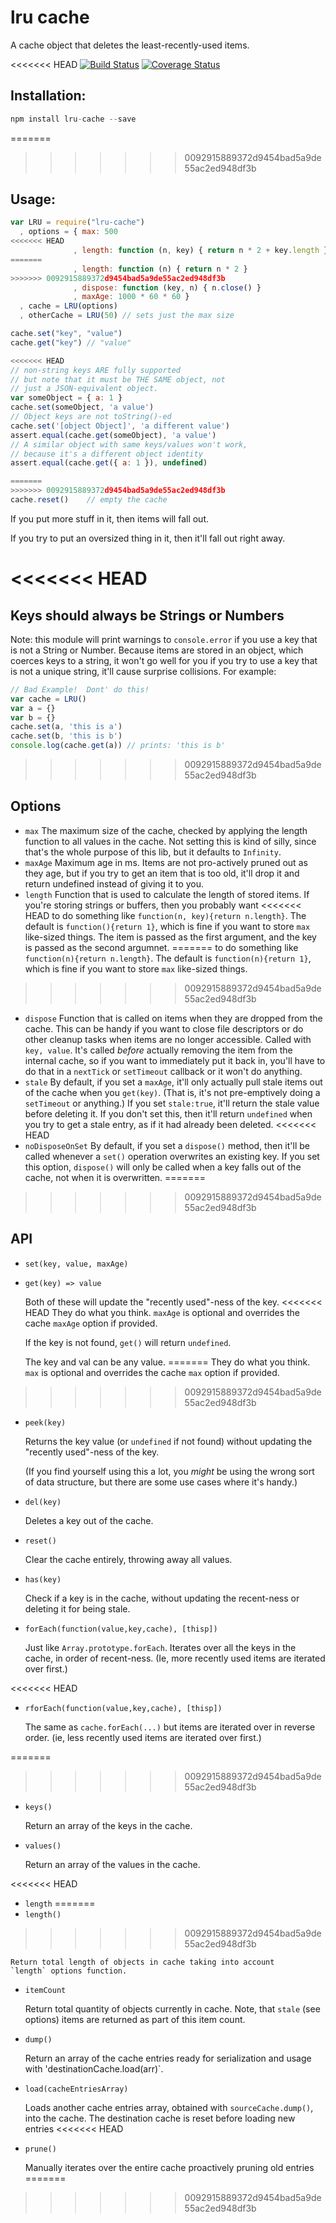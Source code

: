 # lru cache

A cache object that deletes the least-recently-used items.

<<<<<<< HEAD
[![Build Status](https://travis-ci.org/isaacs/node-lru-cache.svg?branch=master)](https://travis-ci.org/isaacs/node-lru-cache) [![Coverage Status](https://coveralls.io/repos/isaacs/node-lru-cache/badge.svg?service=github)](https://coveralls.io/github/isaacs/node-lru-cache)

## Installation:

```javascript
npm install lru-cache --save
```

=======
>>>>>>> 0092915889372d9454bad5a9de55ac2ed948df3b
## Usage:

```javascript
var LRU = require("lru-cache")
  , options = { max: 500
<<<<<<< HEAD
              , length: function (n, key) { return n * 2 + key.length }
=======
              , length: function (n) { return n * 2 }
>>>>>>> 0092915889372d9454bad5a9de55ac2ed948df3b
              , dispose: function (key, n) { n.close() }
              , maxAge: 1000 * 60 * 60 }
  , cache = LRU(options)
  , otherCache = LRU(50) // sets just the max size

cache.set("key", "value")
cache.get("key") // "value"

<<<<<<< HEAD
// non-string keys ARE fully supported
// but note that it must be THE SAME object, not
// just a JSON-equivalent object.
var someObject = { a: 1 }
cache.set(someObject, 'a value')
// Object keys are not toString()-ed
cache.set('[object Object]', 'a different value')
assert.equal(cache.get(someObject), 'a value')
// A similar object with same keys/values won't work,
// because it's a different object identity
assert.equal(cache.get({ a: 1 }), undefined)

=======
>>>>>>> 0092915889372d9454bad5a9de55ac2ed948df3b
cache.reset()    // empty the cache
```

If you put more stuff in it, then items will fall out.

If you try to put an oversized thing in it, then it'll fall out right
away.

<<<<<<< HEAD
=======
## Keys should always be Strings or Numbers

Note: this module will print warnings to `console.error` if you use a
key that is not a String or Number.  Because items are stored in an
object, which coerces keys to a string, it won't go well for you if
you try to use a key that is not a unique string, it'll cause surprise
collisions.  For example:

```JavaScript
// Bad Example!  Dont' do this!
var cache = LRU()
var a = {}
var b = {}
cache.set(a, 'this is a')
cache.set(b, 'this is b')
console.log(cache.get(a)) // prints: 'this is b'
```

>>>>>>> 0092915889372d9454bad5a9de55ac2ed948df3b
## Options

* `max` The maximum size of the cache, checked by applying the length
  function to all values in the cache.  Not setting this is kind of
  silly, since that's the whole purpose of this lib, but it defaults
  to `Infinity`.
* `maxAge` Maximum age in ms.  Items are not pro-actively pruned out
  as they age, but if you try to get an item that is too old, it'll
  drop it and return undefined instead of giving it to you.
* `length` Function that is used to calculate the length of stored
  items.  If you're storing strings or buffers, then you probably want
<<<<<<< HEAD
  to do something like `function(n, key){return n.length}`.  The default is
  `function(){return 1}`, which is fine if you want to store `max`
  like-sized things.  The item is passed as the first argument, and
  the key is passed as the second argumnet.
=======
  to do something like `function(n){return n.length}`.  The default is
  `function(n){return 1}`, which is fine if you want to store `max`
  like-sized things.
>>>>>>> 0092915889372d9454bad5a9de55ac2ed948df3b
* `dispose` Function that is called on items when they are dropped
  from the cache.  This can be handy if you want to close file
  descriptors or do other cleanup tasks when items are no longer
  accessible.  Called with `key, value`.  It's called *before*
  actually removing the item from the internal cache, so if you want
  to immediately put it back in, you'll have to do that in a
  `nextTick` or `setTimeout` callback or it won't do anything.
* `stale` By default, if you set a `maxAge`, it'll only actually pull
  stale items out of the cache when you `get(key)`.  (That is, it's
  not pre-emptively doing a `setTimeout` or anything.)  If you set
  `stale:true`, it'll return the stale value before deleting it.  If
  you don't set this, then it'll return `undefined` when you try to
  get a stale entry, as if it had already been deleted.
<<<<<<< HEAD
* `noDisposeOnSet` By default, if you set a `dispose()` method, then
  it'll be called whenever a `set()` operation overwrites an existing
  key.  If you set this option, `dispose()` will only be called when a
  key falls out of the cache, not when it is overwritten.
=======
>>>>>>> 0092915889372d9454bad5a9de55ac2ed948df3b

## API

* `set(key, value, maxAge)`
* `get(key) => value`

    Both of these will update the "recently used"-ness of the key.
<<<<<<< HEAD
    They do what you think. `maxAge` is optional and overrides the
    cache `maxAge` option if provided.

    If the key is not found, `get()` will return `undefined`.

    The key and val can be any value.
=======
    They do what you think. `max` is optional and overrides the
    cache `max` option if provided.
>>>>>>> 0092915889372d9454bad5a9de55ac2ed948df3b

* `peek(key)`

    Returns the key value (or `undefined` if not found) without
    updating the "recently used"-ness of the key.

    (If you find yourself using this a lot, you *might* be using the
    wrong sort of data structure, but there are some use cases where
    it's handy.)

* `del(key)`

    Deletes a key out of the cache.

* `reset()`

    Clear the cache entirely, throwing away all values.

* `has(key)`

    Check if a key is in the cache, without updating the recent-ness
    or deleting it for being stale.

* `forEach(function(value,key,cache), [thisp])`

    Just like `Array.prototype.forEach`.  Iterates over all the keys
    in the cache, in order of recent-ness.  (Ie, more recently used
    items are iterated over first.)

<<<<<<< HEAD
* `rforEach(function(value,key,cache), [thisp])`

    The same as `cache.forEach(...)` but items are iterated over in
    reverse order.  (ie, less recently used items are iterated over
    first.)

=======
>>>>>>> 0092915889372d9454bad5a9de55ac2ed948df3b
* `keys()`

    Return an array of the keys in the cache.

* `values()`

    Return an array of the values in the cache.

<<<<<<< HEAD
* `length`
=======
* `length()`
>>>>>>> 0092915889372d9454bad5a9de55ac2ed948df3b

    Return total length of objects in cache taking into account
    `length` options function.

* `itemCount`

    Return total quantity of objects currently in cache. Note, that
    `stale` (see options) items are returned as part of this item
    count.

* `dump()`

    Return an array of the cache entries ready for serialization and usage
    with 'destinationCache.load(arr)`.

* `load(cacheEntriesArray)`

    Loads another cache entries array, obtained with `sourceCache.dump()`,
    into the cache. The destination cache is reset before loading new entries
<<<<<<< HEAD

* `prune()`

    Manually iterates over the entire cache proactively pruning old entries
=======
>>>>>>> 0092915889372d9454bad5a9de55ac2ed948df3b
